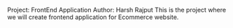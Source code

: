 Project: FrontEnd Application
Author: Harsh Rajput
This is the project where we will create frontend application for Ecommerce website.
